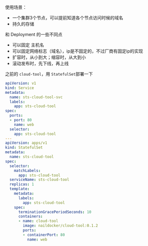 使用场景：

- 一个集群3个节点，可以提前知道各个节点访问时候的域名
- 持久的存储



和 Deployment 的一些不同点

- 可以固定 主机名
- 可以固定网络标志（域名），ip是不固定的，不过厂商有固定ip的实现
- 扩容时，从小到大；缩容时，从大到小
- 滚动发布时，先下线，再上线



之前的 `cloud-tool`，用 `StatefulSet`部署一下

```yaml
apiVersion: v1
kind: Service
metadata:
  name: sts-cloud-tool-svc
  labels:
    app: sts-cloud-tool
spec:
  ports:
  - port: 80
    name: web
  selector:
    app: sts-cloud-tool
---
apiVersion: apps/v1
kind: StatefulSet
metadata:
  name: sts-cloud-tool
spec:
  selector:
    matchLabels:
      app: sts-cloud-tool
  serviceName: sts-cloud-tool
  replicas: 1
  template:
    metadata:
      labels:
        app: sts-cloud-tool
    spec:
      terminationGracePeriodSeconds: 10
      containers:
      - name: cloud-tool
        image: naildocker/cloud-tool:0.1.2
        ports:
        - containerPort: 80
          name: web

```

